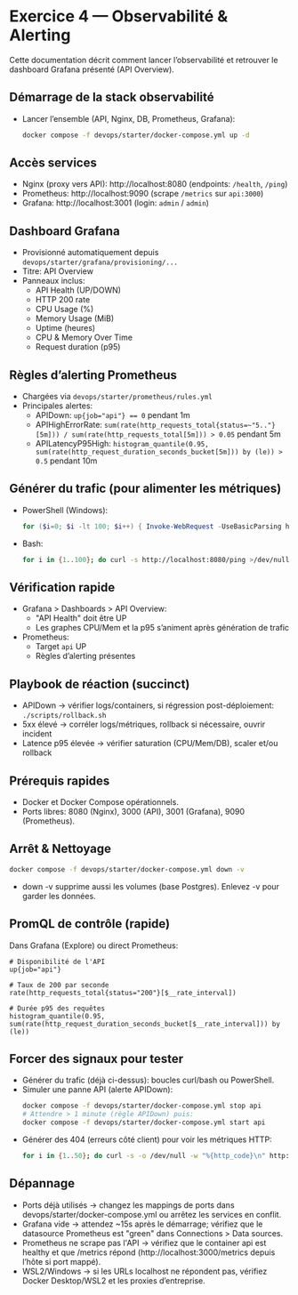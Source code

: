# Exercice 4 — Observabilité & Alerting

Cette documentation décrit comment lancer l’observabilité et retrouver le dashboard Grafana présenté (API Overview).

## Démarrage de la stack observabilité

- Lancer l’ensemble (API, Nginx, DB, Prometheus, Grafana):
  ```bash
  docker compose -f devops/starter/docker-compose.yml up -d
  ```

## Accès services
- Nginx (proxy vers API): http://localhost:8080 (endpoints: `/health`, `/ping`)
- Prometheus: http://localhost:9090 (scrape `/metrics` sur `api:3000`)
- Grafana: http://localhost:3001 (login: `admin` / `admin`)

## Dashboard Grafana
- Provisionné automatiquement depuis `devops/starter/grafana/provisioning/...`
- Titre: API Overview
- Panneaux inclus:
  - API Health (UP/DOWN)
  - HTTP 200 rate
  - CPU Usage (%)
  - Memory Usage (MiB)
  - Uptime (heures)
  - CPU & Memory Over Time
  - Request duration (p95)

## Règles d’alerting Prometheus
- Chargées via `devops/starter/prometheus/rules.yml`
- Principales alertes:
  - APIDown: `up{job="api"} == 0` pendant 1m
  - APIHighErrorRate: `sum(rate(http_requests_total{status=~"5.."}[5m])) / sum(rate(http_requests_total[5m])) > 0.05` pendant 5m
  - APILatencyP95High: `histogram_quantile(0.95, sum(rate(http_request_duration_seconds_bucket[5m])) by (le)) > 0.5` pendant 10m

## Générer du trafic (pour alimenter les métriques)
- PowerShell (Windows):
  ```powershell
  for ($i=0; $i -lt 100; $i++) { Invoke-WebRequest -UseBasicParsing http://localhost:8080/ping | Out-Null; Start-Sleep -Milliseconds 200 }
  ```
- Bash:
  ```bash
  for i in {1..100}; do curl -s http://localhost:8080/ping >/dev/null; sleep 0.2; done
  ```

## Vérification rapide
- Grafana > Dashboards > API Overview:
  - "API Health" doit être UP
  - Les graphes CPU/Mem et la p95 s’animent après génération de trafic
- Prometheus:
  - Target `api` UP
  - Règles d’alerting présentes

## Playbook de réaction (succinct)
- APIDown → vérifier logs/containers, si régression post-déploiement: `./scripts/rollback.sh`
- 5xx élevé → corréler logs/métriques, rollback si nécessaire, ouvrir incident
- Latence p95 élevée → vérifier saturation (CPU/Mem/DB), scaler et/ou rollback

## Prérequis rapides
- Docker et Docker Compose opérationnels.
- Ports libres: 8080 (Nginx), 3000 (API), 3001 (Grafana), 9090 (Prometheus).

## Arrêt & Nettoyage
```bash
docker compose -f devops/starter/docker-compose.yml down -v
```
- down -v supprime aussi les volumes (base Postgres). Enlevez -v pour garder les données.

## PromQL de contrôle (rapide)
Dans Grafana (Explore) ou direct Prometheus:
```promql
# Disponibilité de l'API
up{job="api"}

# Taux de 200 par seconde
rate(http_requests_total{status="200"}[$__rate_interval])

# Durée p95 des requêtes
histogram_quantile(0.95, sum(rate(http_request_duration_seconds_bucket[$__rate_interval])) by (le))
```

## Forcer des signaux pour tester
- Générer du trafic (déjà ci-dessus): boucles curl/bash ou PowerShell.
- Simuler une panne API (alerte APIDown):
  ```bash
  docker compose -f devops/starter/docker-compose.yml stop api
  # Attendre > 1 minute (règle APIDown) puis:
  docker compose -f devops/starter/docker-compose.yml start api
  ```
- Générer des 404 (erreurs côté client) pour voir les métriques HTTP:
  ```bash
  for i in {1..50}; do curl -s -o /dev/null -w "%{http_code}\n" http://localhost:8080/does-not-exist; done
  ```

## Dépannage
- Ports déjà utilisés → changez les mappings de ports dans devops/starter/docker-compose.yml ou arrêtez les services en conflit.
- Grafana vide → attendez ~15s après le démarrage; vérifiez que le datasource Prometheus est "green" dans Connections > Data sources.
- Prometheus ne scrape pas l'API → vérifiez que le container api est healthy et que /metrics répond (http://localhost:3000/metrics depuis l’hôte si port mappé).
- WSL2/Windows → si les URLs localhost ne répondent pas, vérifiez Docker Desktop/WSL2 et les proxies d’entreprise.